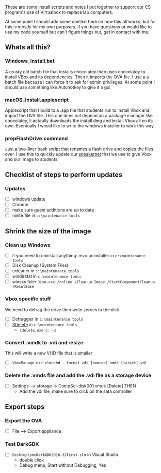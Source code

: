 These are some install scripts and notes I put together to support our CS program's use of Virtualbox to replace lab computers. 

At some point I should add some context here on how this all works, but for this is mostly for my own purposes. If you have questions or would like to use my code yourself but can't figure things out, get in contact with me.

## Whats all this?

### Windows_Install.bat
A crusty old batch file that installs chocolatey then uses chocolatey to install VBox and its dependencies. Then it imports the OVA file. I use a a batch file because I can force it to ask for admin privileges. At some point I should use something like Autohotkey to give it a gui.

### macOS_Install.applescript
Applescript that I build to a .app file that students run to install Vbox and import the OVA file. This one does not depend on a package manager like chocolatey, it actaully downloads the install dmg and install Vbox all on its own. Eventually I would like to write the windows installer to work this way.

### prepFlashDrive.command
Just a two-liner bash script that renames a flash drive and copies the files over. I use this to quickly update our [sneakernet](https://en.wikipedia.org/wiki/Sneakernet) that we use to give Vbox and our image to students.


## Checklist of steps to perform updates

### Updates
- [ ] windows update
- [ ] Chrome
- [ ] make sure guest additions are up to date
- [ ] ninite file in `c:\maintenance tools`

## Shrink the size of the image

### Clean up Windows
- [ ] if you need to uninstall anything: revo uninstaller in `c:\maintenance tools`
- [ ] Disk Cleanup (System Files)
- [ ] ccleaner in `c:\maintenance tools`
- [ ] windirstat in `c:\maintenance tools`
- [ ] winsxs foler `Dism.exe /online /Cleanup-Image /StartComponentCleanup /ResetBase`

### Vbox specific stuff
We need to defrag the drive then write zeroes to the disk
- [ ] Defraggler in `c:\maintenance tools`
- [ ] [SDelete](https://technet.microsoft.com/en-us/sysinternals/bb897443.aspx) in `c:\maintenance tools`
  - `sdelete.exe c: -z`

### Convert .vmdk to .vdi and resize
This will write a new VHD file that is smaller
- [ ] `VboxManage.exe clonehd --format vdi [source].vmdk [target].vdi`

### Delete the .vmds file and add the .vdi file as a storage device
- [ ] Settings --> storage -> CompSci-disk001.vmdk [Delete] THEN
   - Add the vdi file, make sure to click on the sata controller

## Export steps

### Export the OVA
- [ ] File --> Export appliance

### Test DarkGDK
- [ ] `Desktop\sncDarkGDK2010-32first.sln` in Visual Studio
   - double click
   - Debug menu, Start without Debugging, Yes
